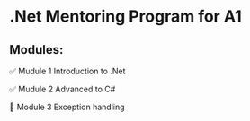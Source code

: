 # .Net Mentoring Program for A1
## Modules:
:white_check_mark: Mudule 1 Introduction to .Net

:white_check_mark: Mudule 2 Advanced to C#

:black_square_button: Module 3 Exception handling